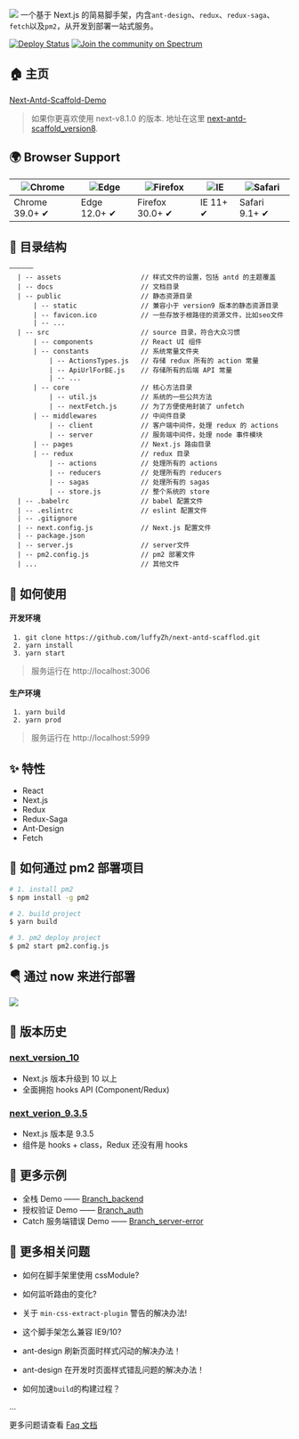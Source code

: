 ![](https://user-gold-cdn.xitu.io/2019/1/26/16889da2c2c4c0ac?imageView2/1/w/1304/h/734/q/85/interlace/1)
一个基于 Next.js 的简易脚手架，内含`ant-design`、`redux`、`redux-saga`、`fetch`以及`pm2`，从开发到部署一站式服务。

[![Deploy Status](https://circleci.com/gh/zeit/now-desktop.svg?style=shield)](https://next-antd-scaffold.luffyzh.now.sh/)
[![Join the community on Spectrum](https://withspectrum.github.io/badge/badge.svg)](https://spectrum.chat/zeit)

## 🏠 主页

[Next-Antd-Scaffold-Demo](https://next-antd-scaffold.luffyzh.now.sh/)

> 如果你更喜欢使用 next-v8.1.0 的版本. 地址在这里 [next-antd-scaffold_version8](https://github.com/luffyZh/next-antd-scaffold/tree/v1.0).

## 🌍 Browser Support

| ![Chrome](https://raw.github.com/alrra/browser-logos/master/src/chrome/chrome_48x48.png) | ![Edge](https://raw.github.com/alrra/browser-logos/master/src/edge/edge_48x48.png) | ![Firefox](https://raw.github.com/alrra/browser-logos/master/src/firefox/firefox_48x48.png) | ![IE](https://raw.github.com/alrra/browser-logos/master/src/archive/internet-explorer_9-11/internet-explorer_9-11_48x48.png) | ![Safari](https://raw.github.com/alrra/browser-logos/master/src/safari/safari_48x48.png) |
| ---------------------------------------------------------------------------------------- | ---------------------------------------------------------------------------------- | ------------------------------------------------------------------------------------------- | ---------------------------------------------------------------------------------------------------------------------------- | ---------------------------------------------------------------------------------------- |
| Chrome 39.0+ ✔                                                                           | Edge 12.0+ ✔                                                                       | Firefox 30.0+ ✔                                                                             | IE 11+ ✔                                                                                                                     | Safari 9.1+ ✔                                                                            |

## 📁 目录结构

```
——————
  | -- assets                    // 样式文件的设置，包括 antd 的主题覆盖
  | -- docs                      // 文档目录
  | -- public                    // 静态资源目录
      | -- static                // 兼容小于 version9 版本的静态资源目录
      | -- favicon.ico           // 一些存放于根路径的资源文件，比如seo文件
      | -- ...
  | -- src                       // source 目录，符合大众习惯
      | -- components            // React UI 组件
      | -- constants             // 系统常量文件夹
          | -- ActionsTypes.js   // 存储 redux 所有的 action 常量
          | -- ApiUrlForBE.js    // 存储所有的后端 API 常量
          | -- ...
      | -- core                  // 核心方法目录
          | -- util.js           // 系统的一些公共方法
          | -- nextFetch.js      // 为了方便使用封装了 unfetch
      | -- middlewares           // 中间件目录
          | -- client            // 客户端中间件，处理 redux 的 actions
          | -- server            // 服务端中间件，处理 node 事件模块
      | -- pages                 // Next.js 路由目录
      | -- redux                 // redux 目录
          | -- actions           // 处理所有的 actions
          | -- reducers          // 处理所有的 reducers
          | -- sagas             // 处理所有的 sagas
          | -- store.js          // 整个系统的 store
  | -- .babelrc                  // babel 配置文件
  | -- .eslintrc                 // eslint 配置文件
  | -- .gitignore
  | -- next.config.js            // Next.js 配置文件
  | -- package.json
  | -- server.js                 // server文件
  | -- pm2.config.js             // pm2 部署文件
  | ...                          // 其他文件
```

## 📖 如何使用

#### 开发环境

```
 1. git clone https://github.com/luffyZh/next-antd-scafflod.git
 2. yarn install
 3. yarn start
```

> 服务运行在 http://localhost:3006

#### 生产环境

```
 1. yarn build
 2. yarn prod
```

> 服务运行在 http://localhost:5999

## ✨ 特性

- React
- Next.js
- Redux
- Redux-Saga
- Ant-Design
- Fetch

## 🔨 如何通过 pm2 部署项目

```bash
# 1. install pm2
$ npm install -g pm2

# 2. build project
$ yarn build

# 3. pm2 deploy project
$ pm2 start pm2.config.js
```

## 🪂 通过 now 来进行部署

<a target='__blank' href='https://zeit.co/now'><img src='https://avatars3.githubusercontent.com/in/8329?s=60&u=35934eb25f938206da3c68530ac900e2717abbc3&v=4' /></a>

## 🌲 版本历史

### [next_version_10](https://github.com/luffyZh/next-antd-scaffold/releases/tag/v1.2)

- Next.js 版本升级到 10 以上
- 全面拥抱 hooks API (Component/Redux)

### [next_verion_9.3.5](https://github.com/luffyZh/next-antd-scaffold/releases/tag/v1.1)

- Next.js 版本是 9.3.5
- 组件是 hooks + class，Redux 还没有用 hooks

## 💐 更多示例

- 全栈 Demo —— [Branch_backend](https://github.com/luffyZh/next-antd-scaffold/tree/backend)
- 授权验证 Demo —— [Branch_auth](https://github.com/luffyZh/next-antd-scaffold/tree/auth)
- Catch 服务端错误 Demo —— [Branch_server-error](https://github.com/luffyZh/next-antd-scaffold/tree/server-error)

## 🤔️ 更多相关问题

- 如何在脚手架里使用 cssModule?

- 如何监听路由的变化?

- 关于 `min-css-extract-plugin` 警告的解决办法!

- 这个脚手架怎么兼容 IE9/10?

- ant-design 刷新页面时样式闪动的解决办法！

- ant-design 在开发时页面样式错乱问题的解决办法！

- 如何加速`build`的构建过程？

...

更多问题请查看 [Faq 文档](./docs/FAQ.md)
